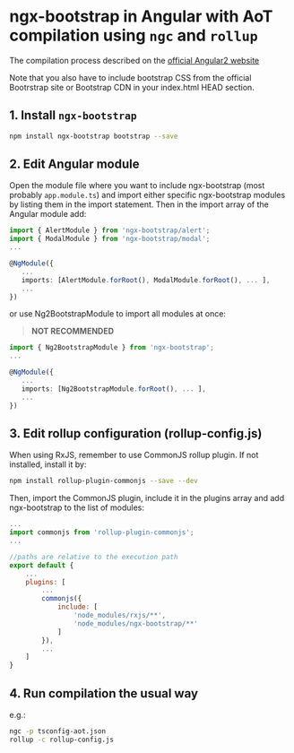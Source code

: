 # ngx-bootstrap in Angular with AoT compilation using `ngc` and `rollup`

The compilation process described on the [official Angular2 website](https://angular.io/docs/ts/latest/cookbook/aot-compiler.html)

Note that you also have to include bootstrap CSS from the official Bootrstrap site or Bootstrap CDN in your index.html HEAD section.

## 1. Install `ngx-bootstrap`

```bash
npm install ngx-bootstrap bootstrap --save
```

## 2. Edit Angular module

Open the module file where you want to include ngx-bootstrap (most probably `app.module.ts`) and import either specific ngx-bootstrap modules by listing them in the import statement. Then in the import array of the Angular module add:

```typescript
import { AlertModule } from 'ngx-bootstrap/alert';
import { ModalModule } from 'ngx-bootstrap/modal';
...

@NgModule({
   ...
   imports: [AlertModule.forRoot(), ModalModule.forRoot(), ... ],
   ...
})
```

or use Ng2BootstrapModule to import all modules at once:

> **NOT RECOMMENDED**

```typescript
import { Ng2BootstrapModule } from 'ngx-bootstrap';
...

@NgModule({
   ...
   imports: [Ng2BootstrapModule.forRoot(), ... ],
   ...
})
```

## 3. Edit rollup configuration (rollup-config.js)

When using RxJS, remember to use CommonJS rollup plugin. If not installed, install it by:

```bash
npm install rollup-plugin-commonjs --save --dev
```

Then, import the CommonJS plugin, include it in the plugins array and add ngx-bootstrap to the list of modules:

```javascript
...
import commonjs from 'rollup-plugin-commonjs';
...

//paths are relative to the execution path
export default {
    ...
    plugins: [
        ...
        commonjs({
            include: [
                'node_modules/rxjs/**',
                'node_modules/ngx-bootstrap/**'
            ]
        }),
        ...
    ]
}
```

## 4. Run compilation the usual way

e.g.:

```bash
ngc -p tsconfig-aot.json
rollup -c rollup-config.js
```
